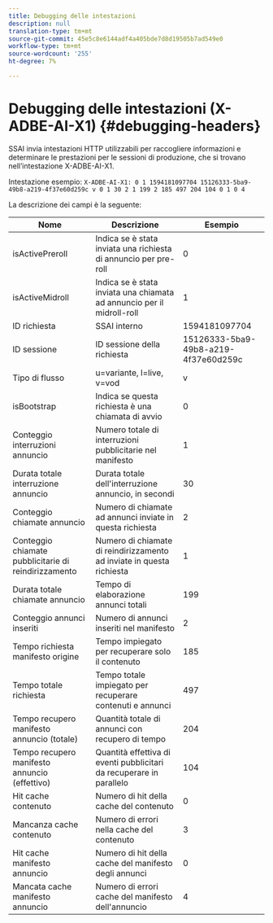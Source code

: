 ```yaml
---
title: Debugging delle intestazioni
description: null
translation-type: tm+mt
source-git-commit: 45e5c8e6144adf4a405bde7d8d19505b7ad549e0
workflow-type: tm+mt
source-wordcount: '255'
ht-degree: 7%

---
```



# Debugging delle intestazioni (X-ADBE-AI-X1) {#debugging-headers}

SSAI invia intestazioni HTTP utilizzabili per raccogliere informazioni e determinare le prestazioni per le sessioni di produzione, che si trovano nell’intestazione X-ADBE-AI-X1.

Intestazione esempio:
`X-ADBE-AI-X1: 0 1 1594181097704 15126333-5ba9-49b8-a219-4f37e60d259c v 0 1 30 2 1 199 2 185 497 204 104 0 1 0 4`

La descrizione dei campi è la seguente:

| Nome | Descrizione | Esempio |
|--- |--- |--- |
| isActivePreroll | Indica se è stata inviata una richiesta di annuncio per pre-roll | 0 |
| isActiveMidroll | Indica se è stata inviata una chiamata ad annuncio per il midroll-roll | 1 |
| ID richiesta | SSAI interno | 1594181097704 |
| ID sessione | ID sessione della richiesta | 15126333-5ba9-49b8-a219-4f37e60d259c |
| Tipo di flusso | u=variante, l=live, v=vod | v |
| isBootstrap | Indica se questa richiesta è una chiamata di avvio | 0 |
| Conteggio interruzioni annuncio | Numero totale di interruzioni pubblicitarie nel manifesto | 1 |
| Durata totale interruzione annuncio | Durata totale dell&#39;interruzione annuncio, in secondi | 30 |
| Conteggio chiamate annuncio | Numero di chiamate ad annunci inviate in questa richiesta | 2 |
| Conteggio chiamate pubblicitarie di reindirizzamento | Numero di chiamate di reindirizzamento ad inviate in questa richiesta | 1 |
| Durata totale chiamate annuncio | Tempo di elaborazione annunci totali | 199 |
| Conteggio annunci inseriti | Numero di annunci inseriti nel manifesto | 2 |
| Tempo richiesta manifesto origine | Tempo impiegato per recuperare solo il contenuto | 185 |
| Tempo totale richiesta | Tempo totale impiegato per recuperare contenuti e annunci | 497 |
| Tempo recupero manifesto annuncio (totale) | Quantità totale di annunci con recupero di tempo | 204 |
| Tempo recupero manifesto annuncio (effettivo) | Quantità effettiva di eventi pubblicitari da recuperare in parallelo | 104 |
| Hit cache contenuto | Numero di hit della cache del contenuto | 0 |
| Mancanza cache contenuto | Numero di errori nella cache del contenuto | 3 |
| Hit cache manifesto annuncio | Numero di hit della cache del manifesto degli annunci | 0 |
| Mancata cache manifesto annuncio | Numero di errori cache del manifesto dell&#39;annuncio | 4 |